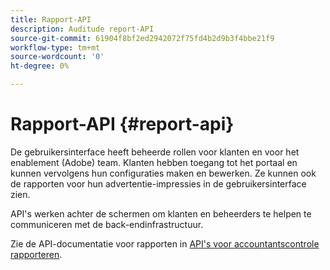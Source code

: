 ```yaml
---
title: Rapport-API
description: Auditude report-API
source-git-commit: 61904f8bf2ed2942072f75fd4b2d9b3f4bbe21f9
workflow-type: tm+mt
source-wordcount: '0'
ht-degree: 0%

---
```



# Rapport-API {#report-api}

De gebruikersinterface heeft beheerde rollen voor klanten en voor het enablement (Adobe) team. Klanten hebben toegang tot het portaal en kunnen vervolgens hun configuraties maken en bewerken. Ze kunnen ook de rapporten voor hun advertentie-impressies in de gebruikersinterface zien.

API&#39;s werken achter de schermen om klanten en beheerders te helpen te communiceren met de back-endinfrastructuur.

Zie de API-documentatie voor rapporten in [API&#39;s voor accountantscontrole rapporteren](../assets/auditude-report-api.pdf).
